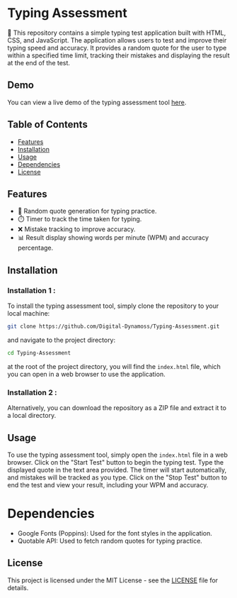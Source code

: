# Typing Assessment

🚀 This repository contains a simple typing test application built with HTML, CSS, and JavaScript. The application allows users to test and improve their typing speed and accuracy. It provides a random quote for the user to type within a specified time limit, tracking their mistakes and displaying the result at the end of the test.

## Demo

You can view a live demo of the typing assessment tool [here](https://typing-test-digital-dynamos.netlify.app/).

## Table of Contents

- [Features](#features)
- [Installation](#installation)
- [Usage](#usage)
- [Dependencies](#dependencies)
- [License](#license)

## Features

- 📝 Random quote generation for typing practice.
- ⏱️ Timer to track the time taken for typing.
- ❌ Mistake tracking to improve accuracy.
- 📊 Result display showing words per minute (WPM) and accuracy percentage.

## Installation

### Installation 1 :

To install the typing assessment tool, simply clone the repository to your local machine:
```bash
git clone https://github.com/Digital-Dynamoss/Typing-Assessment.git
```
and navigate to the project directory:
```bash
cd Typing-Assessment
```
at the root of the project directory, you will find the `index.html` file, which you can open in a web browser to use the application.

### Installation 2 :

Alternatively, you can download the repository as a ZIP file and extract it to a local directory.

## Usage

To use the typing assessment tool, simply open the `index.html` file in a web browser. Click on the "Start Test" button to begin the typing test. Type the displayed quote in the text area provided. The timer will start automatically, and mistakes will be tracked as you type. Click on the "Stop Test" button to end the test and view your result, including your WPM and accuracy.

# Dependencies

- Google Fonts (Poppins): Used for the font styles in the application.
- Quotable API: Used to fetch random quotes for typing practice.

## License

This project is licensed under the MIT License - see the [LICENSE](LICENSE) file for details.